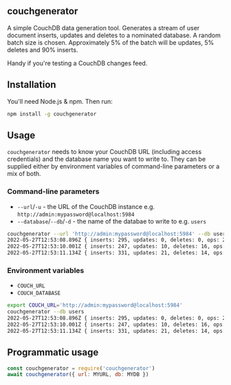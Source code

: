## couchgenerator

A simple CouchDB data generation tool. Generates a stream of user document inserts, updates and deletes to a nominated database. A random batch size is chosen. Approximately 5% of the batch will be updates, 5% deletes and 90% inserts. 

Handy if you're testing a CouchDB changes feed.

## Installation

You'll need Node.js & npm. Then run:

```sh
npm install -g couchgenerator
```

## Usage

`couchgenerator` needs to know your CouchDB URL (including access credentials) and the database name you want to write to. They can be supplied either by environment variables of command-line parameters or a mix of both.


### Command-line parameters

- `--url`/`-u` - the URL of the CouchDB instance e.g. `http://admin:mypassword@localhost:5984`
- `--database`/`--db`/`-d` - the name of the databae to write to e.g. `users`

```sh
couchgenerator --url 'http://admin:mypassword@localhost:5984' --db users
2022-05-27T12:53:08.896Z { inserts: 295, updates: 0, deletes: 0, ops: 295 }
2022-05-27T12:53:10.001Z { inserts: 247, updates: 10, deletes: 16, ops: 568 }
2022-05-27T12:53:11.134Z { inserts: 331, updates: 21, deletes: 14, ops: 934 }
``` 

### Environment variables

- `COUCH_URL`
- `COUCH_DATABASE`

```sh
export COUCH_URL='http://admin:mypassword@localhost:5984'
couchgenerator --db users
2022-05-27T12:53:08.896Z { inserts: 295, updates: 0, deletes: 0, ops: 295 }
2022-05-27T12:53:10.001Z { inserts: 247, updates: 10, deletes: 16, ops: 568 }
2022-05-27T12:53:11.134Z { inserts: 331, updates: 21, deletes: 14, ops: 934 }
```

## Programmatic usage

```js
const couchgenerator = require('couchgenerator')
await couchgenerator({ url: MYURL, db: MYDB })
```